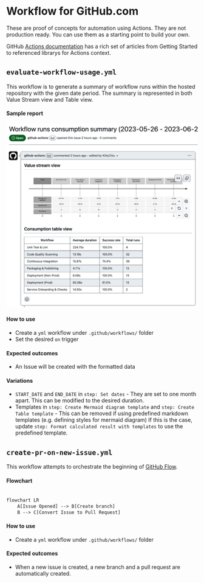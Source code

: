 # Workflow for GitHub.com

These are proof of concepts for automation using Actions. They are not production ready. You can use them as a starting point to build your own.

GitHub [Actions documentation](https://docs.github.com/en/actions) has a rich set of articles from Getting Started to referenced librarys for Actions context.

## `evaluate-workflow-usage.yml`

This workflow is to generate a summary of workflow runs within the hosted repository with the given date period. The summary is represented in both Value Stream view and Table view.

#### Sample report
![screenshot](assets/evaluate-workflow-usage-screenshot.png)

#### How to use
- Create a `yml` workflow under `.github/workflows/` folder
- Set the desired `on` trigger

#### Expected outcomes
- An Issue will be created with the formatted data


#### Variations
- `START_DATE` and `END_DATE` in `step: Set dates` - They are set to one month apart. This can be modified to the desired duration.
- Templates in `step: Create Mermaid diagram template` and `step: Create Table template` - This can be removed if using predefined markdown templates (e.g. defining styles for mermaid diagram) If this is the case, update `step: Format calculated result with templates` to use the predefined template.


## `create-pr-on-new-issue.yml`

This workflow attempts to orchestrate the beginning of [GitHub Flow](https://docs.github.com/en/get-started/quickstart/github-flow).


#### Flowchart
```mermaid

flowchart LR
    A[Issue Opened] --> B[Create branch]
    B --> C[Convert Issue to Pull Request]

```

#### How to use
- Create a `yml` workflow under `.github/workflows/` folder

#### Expected outcomes
- When a new issue is created, a new branch and a pull request are automatically created.